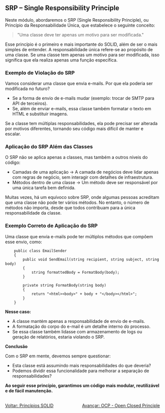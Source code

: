 ## SRP – Single Responsibility Principle
Neste módulo, abordaremos o SRP (Single Responsibility Principle), ou Princípio da Responsabilidade Única, que estabelece o seguinte conceito:

> "Uma classe deve ter apenas um motivo para ser modificada."

Esse princípio é o primeiro e mais importante do SOLID, além de ser o mais simples de entender. A responsabilidade única refere-se ao propósito de uma classe. Se uma classe tem apenas um motivo para ser modificada, isso significa que ela realiza apenas uma função específica.

### Exemplo de Violação do SRP

Vamos considerar uma classe que envia e-mails. Por que ela poderia ser modificada no futuro?

- Se a forma de envio de e-mails mudar (exemplo: trocar de SMTP para API de terceiros).
- Se, além de enviar e-mails, essa classe também formatar o texto em HTML e substituir imagens.

Se a classe tem múltiplas responsabilidades, ela pode precisar ser alterada por motivos diferentes, tornando seu código mais difícil de manter e escalar.

### Aplicação do SRP Além das Classes

O SRP não se aplica apenas a classes, mas também a outros níveis do código:

- Camadas de uma aplicação → A camada de negócios deve lidar apenas com regras de negócio, sem interagir com detalhes de infraestrutura.
- Métodos dentro de uma classe → Um método deve ser responsável por uma única tarefa bem definida.

Muitas vezes, há um equívoco sobre SRP, onde algumas pessoas acreditam que uma classe não pode ter vários métodos. No entanto, o número de métodos não importa, desde que todos contribuam para a única responsabilidade da classe.

### Exemplo Correto de Aplicação do SRP

Uma classe que envia e-mails pode ter múltiplos métodos que compõem esse envio, como:

```
    public class EmailSender
    {
        public void SendEmail(string recipient, string subject, string body)
        {            
            string formattedBody = FormatBody(body);            
        }

        private string FormatBody(string body)
        {
            return "<html><body>" + body + "</body></html>";
        }
    }

```

**Nesse caso:**
- A classe mantém apenas a responsabilidade de envio de e-mails.
- A formatação do corpo do e-mail é um detalhe interno do processo.
- Se essa classe também lidasse com armazenamento de logs ou geração de relatórios, estaria violando o SRP.

**Conclusão**

Com o SRP em mente, devemos sempre questionar:

- Esta classe está assumindo mais responsabilidades do que deveria?
- Podemos dividir essa funcionalidade para melhorar a separação de responsabilidades?

**Ao seguir esse princípio, garantimos um código mais modular, reutilizável e de fácil manutenção.**

<br/>
<div style="display: flex; justify-content: space-between;">  
   <a href="solid.md">Voltar: Princípios SOLID</a><br />  
   <a href="solid-ocp.md">Avançar: OCP - Open Closed Principle</a>  
</div>